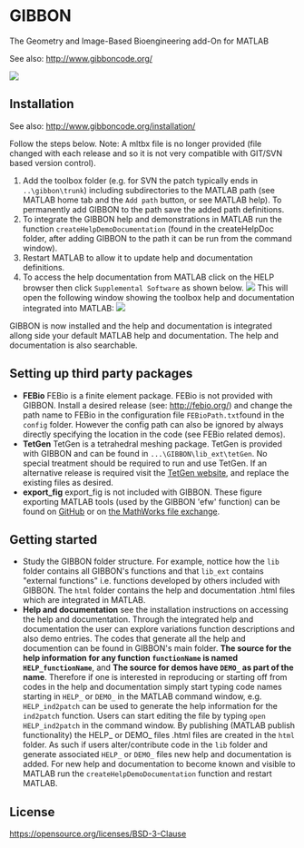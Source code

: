 GIBBON
======

The Geometry and Image-Based Bioengineering add-On for MATLAB

See also: http://www.gibboncode.org/

![](http://www.gibboncode.org/wp-content/uploads/2014/05/image121.png)


## Installation
See also: http://www.gibboncode.org/installation/

Follow the steps below. Note: A mltbx file is no longer provided (file changed with each release and so it is not very compatible with GIT/SVN based version control).

1. Add the toolbox folder (e.g. for SVN the patch typically ends in `..\gibbon\trunk`) including subdirectories to the MATLAB path (see MATLAB home tab and the `Add path` button, or see MATLAB help). To permanently add GIBBON to the path save the added path definitions. 
2. To integrate the GIBBON help and demonstrations in MATLAB run the function `createHelpDemoDocumentation` (found in the createHelpDoc folder, after adding GIBBON to the path it can be run from the command window).
3. Restart MATLAB to allow it to update help and documentation definitions.
3. To access the help documentation from MATLAB click on the HELP browser then click `Supplemental Software` as shown below.
![](http://www.gibboncode.org/wp-content/uploads/2014/05/helpFront1.png)
This will open the following window showing the toolbox help and documentation integrated into MATLAB:
![](http://www.gibboncode.org/wp-content/uploads/2014/05/helpFront2.png)

GIBBON is now installed and the help and documentation is integrated allong side your default MATLAB help and documentation. The help and documentation is also searchable. 

## Setting up third party packages
* **FEBio** FEBio is a finite element package. FEBio is not provided with GIBBON. Install a desired release (see: http://febio.org/) and change the path name to FEBio in the configuration file `FEBioPath.txt`found in the `config` folder. However the config path can also be ignored by always directly specifying the location in the code (see FEBio related demos).
* **TetGen** TetGen is a tetrahedral meshing package. TetGen is provided with GIBBON and can be found in `...\GIBBON\lib_ext\tetGen`. No special treatment should be required to run and use TetGen. If an alternative release is required visit the [TetGen website](http://wias-berlin.de/software/tetgen/), and replace the existing files as desired. 
* **export_fig** export_fig is not included with GIBBON. These figure exporting MATLAB tools (used by the GIBBON 'efw' function) can be found on [GitHub](https://github.com/altmany/export_fig) or on [the MathWorks file exchange](http://www.mathworks.com/matlabcentral/fileexchange/23629-export-fig). 

## Getting started
* Study the GIBBON folder structure. For example, nottice how the `lib` folder contains all GIBBON's functions and that `lib_ext` contains "external functions" i.e. functions developed by others included with GIBBON. The `html` folder contains the help and documentation .html files which are integrated in MATLAB. 
* **Help and documentation** see the installation instructions on accessing the help and documentation. Through the integrated help and documentation the user can explore variations function descriptions and also demo entries. The codes that generate all the help and documention can be found in GIBBON's main folder. **The source for the help information for any function `functionName` is named `HELP_functionName`**, and  **The source for demos have `DEMO_` as part of the name**. Therefore if one is interested in reproducing or starting off from codes in the help and documentation simply start typing code names starting in `HELP_` or `DEMO_` in the MATLAB command window, e.g. `HELP_ind2patch` can be used to generate the help information for the `ind2patch` function. Users can start editing the file by typing `open HELP_ind2patch` in the command window. By publishing (MATLAB publish functionality) the HELP_ or DEMO_ files .html files are created in the `html` folder. As such if users alter/contribute code in the `lib` folder and generate associated `HELP_` or `DEMO_` files new help and documentation is added. For new help and documentation to become known and visible to MATLAB run the `createHelpDemoDocumentation` function and restart MATLAB. 

## License
https://opensource.org/licenses/BSD-3-Clause
